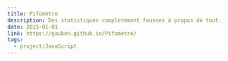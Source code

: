 ```yaml
---
title: Pifomètre
description: Des statistiques complètement fausses à propos de tout.
date: 2015-01-01
link: https://gauben.github.io/Pifometre/
tags:
  - project/JavaScript
---
```

